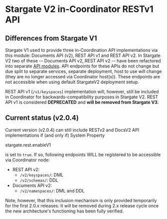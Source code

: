 # Stargate V2 in-Coordinator RESTv1 API

## Differences from Stargate V1

Stargate V1 used to provide three in-Coordination API implementations via this module: Documents API (v2), REST API v1 and REST API v2.
In Stargate V2 two of these -- Documents API v2, REST API v2 -- have been refactored into separate [API modules](https://github.com/stargate/stargate/tree/main/apis).
API endpoints for these APIs do not change but due split to separate services, separate deployment, host to use will change (they are no longer accessed via Coordinator host(s)).
These endpoints are not accessible when using default StargateV2 deployment setup.

REST API v1 (`/v1/keyspaces`) implementation will, however, still be included in Coordinator for backwards-compatibility purposes in Stargate V2.
REST API v1 is considered **DEPRECATED** and **will be removed from Stargate V3**.

## Current status (v2.0.4)

Current version (v2.0.4) can still include RESTv2 and DocsV2 API implementations if (and only if) System Property

   stargate.rest.enableV1

is set to `true`. If so, following endpoints WILL be registered to be accessible via Coordinator node:

* REST API v2:
    * `/v2/keyspaces/`: DML
    * `/v2/schemas/`: DDL
* Documents API v2:
    * `/v2/namespaces/`: DML and DDL

Note, however, that this inclusion mechanism is only provided temporarily for the first 2.0.x releases.
It will be removed during 2.x release cycle once the new architecture's functioning has been fully verified.
